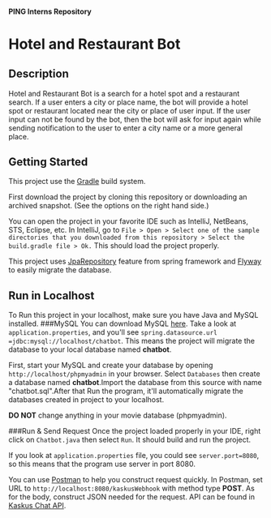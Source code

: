 #### PING Interns Repository

# Hotel and Restaurant Bot

## Description
Hotel and Restaurant Bot is a search for a hotel spot and a restaurant search. If a user enters a city or place name, the bot will provide
a hotel spot or restaurant located near the city or place of user input. If the user input can not be found by the bot, 
then the bot will ask for input again while sending notification to the user to enter a city name or a more general place.

## Getting Started
This project use the [Gradle](https://spring.io/guides/gs/gradle/) build system.

First download the project by cloning this repository or downloading an archived snapshot. (See the options on the right hand side.)

You can open the project in your favorite IDE such as IntelliJ, NetBeans, STS, Eclipse, etc. In IntelliJ, go to ```File > Open > Select one of the sample directories that you downloaded from this repository > Select the build.gradle file > Ok.``` This should load the project properly.

This project uses [JpaRepository](http://docs.spring.io/spring-data/jpa/docs/1.3.0.RELEASE/reference/html/jpa.repositories.html) feature from spring framework and [Flyway](https://flywaydb.org) to easily migrate the database.

## Run in Localhost
To Run this project in your localhost, make sure you have Java and MySQL installed.
###MySQL
You can download MySQL [here](http://dev.mysql.com/downloads/). Take a look at ```application.properties```, and you'll see ```spring.datasource.url =jdbc:mysql://localhost/chatbot```. This means the project will migrate the database to your local database named **chatbot**.

First, start your MySQL and create your database by opening ```http://localhost/phpmyadmin``` in your browser. Select ```Databases``` then create a database named **chatbot**.Import the database from this source with name "chatbot.sql".After that Run the program, it'll automatically migrate the databases created in project to your localhost. 

**DO NOT** change anything in your movie database (phpmyadmin).

###Run & Send Request 
Once the project loaded properly in your IDE, right click on ```Chatbot.java``` then select ```Run```. It should build and run the project. 

If you look at ```application.properties``` file, you could see ```server.port=8080```, so this means that the program use server in port 8080.

You can use [Postman](https://www.getpostman.com) to help you construct request quickly. In Postman, set URL to ```http://localhost:8080/kaskusWebhook``` with method type **POST**. As for the body, construct JSON needed for the request. API can be found in [Kaskus Chat API](http://slate.obrol.id/#introduction).
